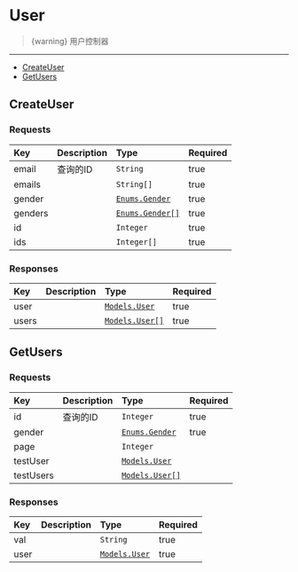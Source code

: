 # User

> {warning} 用户控制器


---

  - [CreateUser](#CreateUser)
  - [GetUsers](#GetUsers)

<a name="CreateUser"></a>
## CreateUser
### Requests
|Key|Description|Type|Required|
|:-|:-|:-|:-|
|email |查询的ID|`String`|true|
|emails | |`String[]`|true|
|gender | |[`Enums.Gender`](/docs/{{version}}/generated/enums#Gender)|true|
|genders | |[`Enums.Gender[]`](/docs/{{version}}/generated/enums#Gender)|true|
|id | |`Integer`|true|
|ids | |`Integer[]`|true|

### Responses
|Key|Description|Type|Required|
|:-|:-|:-|:-|
|user | |[`Models.User`](/docs/{{version}}/generated/models#User)|true|
|users | |[`Models.User[]`](/docs/{{version}}/generated/models#User)|true|

<a name="GetUsers"></a>
## GetUsers
### Requests
|Key|Description|Type|Required|
|:-|:-|:-|:-|
|id |查询的ID|`Integer`|true|
|gender | |[`Enums.Gender`](/docs/{{version}}/generated/enums#Gender)|true|
|page | |`Integer`| |
|testUser | |[`Models.User`](/docs/{{version}}/generated/models#User)| |
|testUsers | |[`Models.User[]`](/docs/{{version}}/generated/models#User)| |

### Responses
|Key|Description|Type|Required|
|:-|:-|:-|:-|
|val | |`String`|true|
|user | |[`Models.User`](/docs/{{version}}/generated/models#User)|true|

